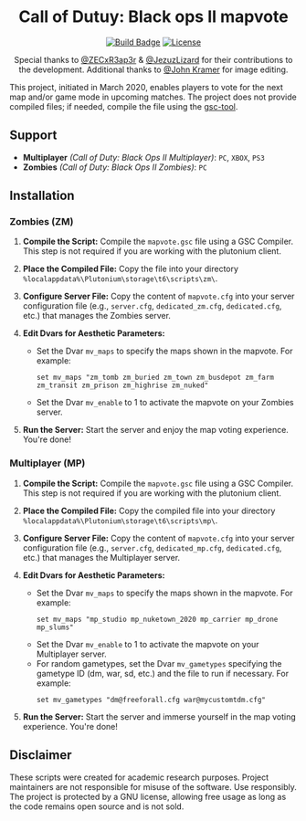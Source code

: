 
<div id="header" align="center">
  <h1>Call of Dutuy: Black ops II mapvote</h1>

  [![Build Badge](https://img.shields.io/badge/Developed_by-DoktorSAS-brightgreen?style=for-the-badge&logo=x)](https://twitter.com/DoktorSAS)
  [![License](https://img.shields.io/badge/LICENSE-GPL--3.0-blue?style=for-the-badge&logo=appveyor)](LICENSE)





Special thanks to [@ZECxR3ap3r](https://twitter.com/ZECxR3ap3r) & [@JezuzLizard](https://forum.plutonium.pw/user/jezuzlizard) for their contributions to the development. Additional thanks to [@John Kramer](https://forum.plutonium.pw/user/john-kramer) for image editing.

</div>

This project, initiated in March 2020, enables players to vote for the next map and/or game mode in upcoming matches. The project does not provide compiled files; if needed, compile the file using the [gsc-tool](https://github.com/xensik/gsc-tool).

## Support
- **Multiplayer** *(Call of Duty: Black Ops II Multiplayer)*: `PC`, `XBOX`, `PS3`
- **Zombies** *(Call of Duty: Black Ops II Zombies)*: `PC`

## Installation

### **Zombies (ZM)**

1. **Compile the Script:**
   Compile the `mapvote.gsc` file using a GSC Compiler. This step is not required if you are working with the plutonium client.

2. **Place the Compiled File:**
   Copy the file into your directory `%localappdata%\Plutonium\storage\t6\scripts\zm\`.

3. **Configure Server File:**
   Copy the content of `mapvote.cfg` into your server configuration file (e.g., `server.cfg`, `dedicated_zm.cfg`, `dedicated.cfg`, etc.) that manages the Zombies server.

4. **Edit Dvars for Aesthetic Parameters:**
   - Set the Dvar `mv_maps` to specify the maps shown in the mapvote. For example:
     ```
     set mv_maps "zm_tomb zm_buried zm_town zm_busdepot zm_farm zm_transit zm_prison zm_highrise zm_nuked"
     ```
   - Set the Dvar `mv_enable` to 1 to activate the mapvote on your Zombies server.

5. **Run the Server:**
   Start the server and enjoy the map voting experience. You're done!

### **Multiplayer (MP)**

1. **Compile the Script:**
   Compile the `mapvote.gsc` file using a GSC Compiler. This step is not required if you are working with the plutonium client.

2. **Place the Compiled File:**
   Copy the compiled file into your directory `%localappdata%\Plutonium\storage\t6\scripts\mp\`.

3. **Configure Server File:**
   Copy the content of `mapvote.cfg` into your server configuration file (e.g., `server.cfg`, `dedicated_mp.cfg`, `dedicated.cfg`, etc.) that manages the Multiplayer server.

4. **Edit Dvars for Aesthetic Parameters:**
   - Set the Dvar `mv_maps` to specify the maps shown in the mapvote. For example:
     ```
     set mv_maps "mp_studio mp_nuketown_2020 mp_carrier mp_drone mp_slums"
     ```
   - Set the Dvar `mv_enable` to 1 to activate the mapvote on your Multiplayer server.
   - For random gametypes, set the Dvar `mv_gametypes` specifying the gametype ID (dm, war, sd, etc.) and the file to run if necessary. For example:
     ```
     set mv_gametypes "dm@freeforall.cfg war@mycustomtdm.cfg"
     ```

5. **Run the Server:**
   Start the server and immerse yourself in the map voting experience. You're done!


## Disclaimer
These scripts were created for academic research purposes. Project maintainers are not responsible for misuse of the software. Use responsibly. The project is protected by a GNU license, allowing free usage as long as the code remains open source and is not sold.
